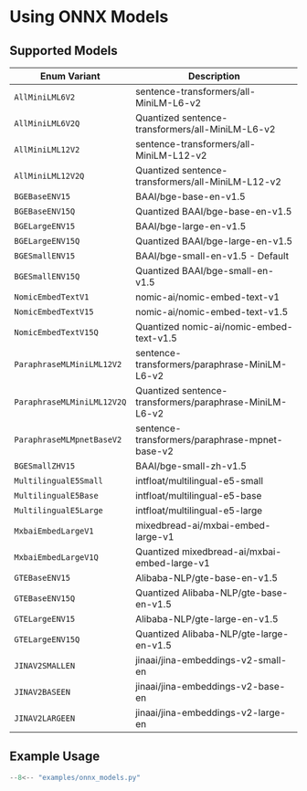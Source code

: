 # Using ONNX Models

## Supported Models

| Enum Variant                     | Description                                      |
|----------------------------------|--------------------------------------------------|
| `AllMiniLML6V2`                  | sentence-transformers/all-MiniLM-L6-v2           |
| `AllMiniLML6V2Q`                 | Quantized sentence-transformers/all-MiniLM-L6-v2 |
| `AllMiniLML12V2`                 | sentence-transformers/all-MiniLM-L12-v2          |
| `AllMiniLML12V2Q`                | Quantized sentence-transformers/all-MiniLM-L12-v2|
| `BGEBaseENV15`                   | BAAI/bge-base-en-v1.5                            |
| `BGEBaseENV15Q`                  | Quantized BAAI/bge-base-en-v1.5                  |
| `BGELargeENV15`                  | BAAI/bge-large-en-v1.5                           |
| `BGELargeENV15Q`                 | Quantized BAAI/bge-large-en-v1.5                 |
| `BGESmallENV15`                  | BAAI/bge-small-en-v1.5 - Default                 |
| `BGESmallENV15Q`                 | Quantized BAAI/bge-small-en-v1.5                 |
| `NomicEmbedTextV1`               | nomic-ai/nomic-embed-text-v1                     |
| `NomicEmbedTextV15`              | nomic-ai/nomic-embed-text-v1.5                   |
| `NomicEmbedTextV15Q`             | Quantized nomic-ai/nomic-embed-text-v1.5         |
| `ParaphraseMLMiniLML12V2`        | sentence-transformers/paraphrase-MiniLM-L6-v2    |
| `ParaphraseMLMiniLML12V2Q`       | Quantized sentence-transformers/paraphrase-MiniLM-L6-v2 |
| `ParaphraseMLMpnetBaseV2`        | sentence-transformers/paraphrase-mpnet-base-v2   |
| `BGESmallZHV15`                  | BAAI/bge-small-zh-v1.5                           |
| `MultilingualE5Small`            | intfloat/multilingual-e5-small                   |
| `MultilingualE5Base`             | intfloat/multilingual-e5-base                    |
| `MultilingualE5Large`            | intfloat/multilingual-e5-large                   |
| `MxbaiEmbedLargeV1`              | mixedbread-ai/mxbai-embed-large-v1               |
| `MxbaiEmbedLargeV1Q`             | Quantized mixedbread-ai/mxbai-embed-large-v1     |
| `GTEBaseENV15`                   | Alibaba-NLP/gte-base-en-v1.5                     |
| `GTEBaseENV15Q`                  | Quantized Alibaba-NLP/gte-base-en-v1.5           |
| `GTELargeENV15`                  | Alibaba-NLP/gte-large-en-v1.5                    |
| `GTELargeENV15Q`                 | Quantized Alibaba-NLP/gte-large-en-v1.5          |
| `JINAV2SMALLEN`                  | jinaai/jina-embeddings-v2-small-en               |
| `JINAV2BASEEN`                   | jinaai/jina-embeddings-v2-base-en                |
| `JINAV2LARGEEN`                  | jinaai/jina-embeddings-v2-large-en               |

## Example Usage

``` python
--8<-- "examples/onnx_models.py"
```
